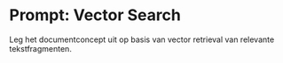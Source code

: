 # Prompt: Vector Search

Leg het documentconcept uit op basis van vector retrieval van relevante tekstfragmenten.